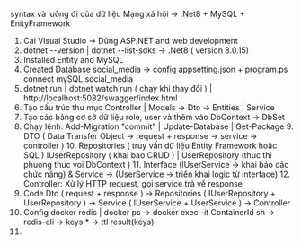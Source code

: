 ﻿syntax và luồng đi của dữ liệu
Mạng xã hội -> .Net8 + MySQL + EnityFramework

1. Cài Visual Studio -> Dùng ASP.NET and web development
2. dotnet --version | dotnet --list-sdks -> .Net8 ( version 8.0.15)
3. Installed Entity and MySQL
4. Created Database social_media -> config appsetting.json + program.ps connect mySQL social_media
5. dotnet run  | dotnet watch run ( chạy khi thay đổi ) | http://localhost:5082/swagger/index.html
6. Tạo cấu trúc thư mục Controller | Models -> Dto -> Entities | Service
7. Tạo các bảng cơ sở dữ liệu role, user và thêm vào DbContext -> DbSet
8. Chạy lệnh: Add-Migration "commit" |  Update-Database  | Get-Package
	9. DTO ( Data Transfer Object -> request + response -> service -> controller )
	10. Repositories ( truy vấn dữ liệu Entity Framework hoặc SQL ) IUserRepository ( khai bao CRUD ) | UserRepository (thuc thi phuong thuc voi DbContext )
	11. Interface (IUserService -> khai báo các chức năng) & Service -> (UserService -> triển khai logic từ interface)
	12. Controller: Xử lý HTTP request, gọi service trả về response
13. Code Dto ( request + response ) -> Repositories ( IUserRepository + UserRepository ) -> Service ( IUserService + UserService ) -> Controller
14. Config docker redis | docker ps -> docker exec -it ContainerId sh -> redis-cli -> keys * -> ttl result(keys)
15. 